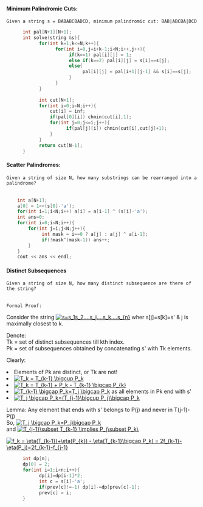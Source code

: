 #### Minimum Palindromic Cuts: 

`Given a string s = BABABCBADCD, minimum palindromic cut: BAB|ABCBA|DCD`
</br>
```cpp
      int pal[N+1][N+1];
      int solve(string &s){
            for(int k=1;k<=N;k++){
                  for(int i=0,j=i+k-1;i<N;i++,j++){
                       if(k==1) pal[i][j] = 1;
                       else if(k==2) pal[i][j] = s[i]==s[j];
                       else{
                            pal[i][j] = pal[i+1][j-1] && s[i]==s[j];
                       }
                  }
            }
            
            int cut[N+1];
            for(int i=0;i<N;i++){
                cut[i] = inf;
                if(pal[0][i]) chmin(cut[i],1);
                for(int j=0;j<=i;j++){
                      if(pal[j][i]) chmin(cut[i],cut[j]+1);
                }
            }
            return cut[N-1];
      }
```

#### Scatter Palindromes:

`Given a string of size N, how many substrings can be rearranged into a palindrome?`</br></br>
```cpp
    int a[N+1]; 
    a[0] = 1<<(s[0]-'a');
    for(int i=1;i<N;i++) a[i] = a[i-1] ^ (s[i]-'a');
    int ans=0;    
    for(int i=0;i<N;i++){
        for(int j=i;j<N;j++){
             int mask = i==0 ? a[j] : a[j] ^ a[i-1];
             if(!mask^(mask-1)) ans++;
        }
    }
    cout << ans << endl;
```

#### Distinct Subsequences

`Given a string of size N, how many distinct subsequence are there of the string?`</br></br>

`Formal Proof:`

Consider the string <a href="https://www.codecogs.com/eqnedit.php?latex=\\s=s_1s_2....s_j....s_k....s_{n}" target="_blank"><img src="https://latex.codecogs.com/gif.latex?s=s_1s_2....s_j....s_k....s_{n}" title="s=s_1s_2....s_j....s_k....s_{n}" /></a> wher s[j]=s[k]=s' & j is maximally closest to k.</br>

Denote:</br>
Tk = set of distinct subsequences till kth index.</br>
Pk = set of subsequences obtained by concatenating s' with Tk elements. </br>

Clearly:
<li> Elements of Pk are distinct, or Tk are not!
<li> <a href="https://www.codecogs.com/eqnedit.php?latex=T_k&space;=&space;T_{k-1}&space;\bigcup&space;P_k" target="_blank"><img src="https://latex.codecogs.com/gif.latex?T_k&space;=&space;T_{k-1}&space;\bigcup&space;P_k" title="T_k = T_{k-1} \bigcup P_k" /></a>
<li><a href="https://www.codecogs.com/eqnedit.php?latex=T_k&space;=&space;T_{k-1}&space;&plus;&space;P_k&space;-&space;T_{k-1}&space;\bigcap&space;P_{k}" target="_blank"><img src="https://latex.codecogs.com/gif.latex?T_k&space;=&space;T_{k-1}&space;&plus;&space;P_k&space;-&space;T_{k-1}&space;\bigcap&space;P_{k}" title="T_k = T_{k-1} + P_k - T_{k-1} \bigcap P_{k}" /></a>
<li><a href="https://www.codecogs.com/eqnedit.php?latex=T_{k-1}&space;\bigcap&space;P_k=T_j&space;\bigcap&space;P_k" target="_blank"><img src="https://latex.codecogs.com/gif.latex?T_{k-1}&space;\bigcap&space;P_k=T_j&space;\bigcap&space;P_k" title="T_{k-1} \bigcap P_k=T_j \bigcap P_k" /></a>  as all elements in Pk end with s'
<li><a href="https://www.codecogs.com/eqnedit.php?latex=T_j&space;\bigcap&space;P_k=(T_{j-1}\bigcup&space;P_j)\bigcap&space;P_k" target="_blank"><img src="https://latex.codecogs.com/gif.latex?T_j&space;\bigcap&space;P_k=(T_{j-1}\bigcup&space;P_j)\bigcap&space;P_k" title="T_j \bigcap P_k=(T_{j-1}\bigcup P_j)\bigcap P_k" /></a> </br>

Lemma: Any element that ends with s' belongs to P(j) and never in T(j-1)-P(j) </br>
So, <a href="https://www.codecogs.com/eqnedit.php?latex=T_j&space;\bigcap&space;P_k=P_j\bigcap&space;P_k" target="_blank"><img src="https://latex.codecogs.com/gif.latex?T_j&space;\bigcap&space;P_k=P_j\bigcap&space;P_k" title="T_j \bigcap P_k=P_j\bigcap P_k" /></a> </br> and <a href="https://www.codecogs.com/eqnedit.php?latex=T_{j-1}\subset&space;T_{k-1}&space;\implies&space;P_j\subset&space;P_k\" target="_blank"><img src="https://latex.codecogs.com/gif.latex?T_{j-1}\subset&space;T_{k-1}&space;\implies&space;P_j\subset&space;P_k\" title="T_{j-1}\subset T_{k-1} \implies P_j\subset P_k\" /></a> </br>

<a href="https://www.codecogs.com/eqnedit.php?latex=f_k&space;=&space;\eta(T_{k-1})&plus;\eta(P_{k})&space;-&space;\eta(T_{k-1}\bigcap&space;P_k)&space;=&space;2f_{k-1}-\eta(P_j)=2f_{k-1}-f_{j-1}" target="_blank"><img src="https://latex.codecogs.com/gif.latex?f_k&space;=&space;\eta(T_{k-1})&plus;\eta(P_{k})&space;-&space;\eta(T_{k-1}\bigcap&space;P_k)&space;=&space;2f_{k-1}-\eta(P_j)=2f_{k-1}-f_{j-1}" title="f_k = \eta(T_{k-1})+\eta(P_{k}) - \eta(T_{k-1}\bigcap P_k) = 2f_{k-1}-\eta(P_j)=2f_{k-1}-f_{j-1}" /></a>


```cpp
      int dp[n];
      dp[0] = 2;
      for(int i=1;i<n;i++){
            dp[i]=dp[i-1]*2;
            int c = s[i]-'a';
            if(prev[c]!=-1) dp[i]-=dp[prev[c]-1];
            prev[c] = i;
      }
```
